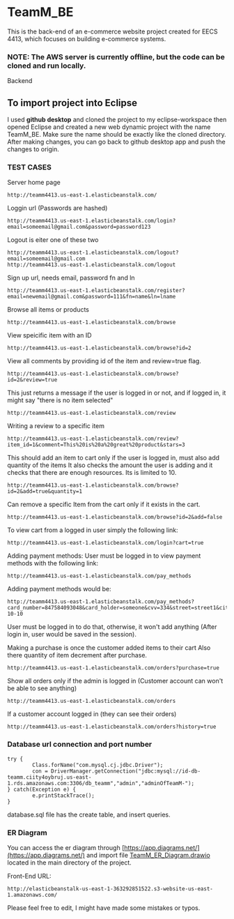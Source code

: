 # TeamM_BE
This is the back-end of an e-commerce website project created for EECS 4413, which focuses on building e-commerce systems.
### NOTE: The AWS server is currently offline, but the code can be cloned and run locally.
Backend

## To import project into Eclipse

I used **github desktop** and cloned the project to my eclipse-workspace then opened Eclipse and created a new web dynamic project with the name TeamM_BE. Make sure the name should be exactly like the cloned directory. 
After making changes, you can go back to github desktop app and push the changes to origin.

### TEST CASES

Server home page
```
http://teamm4413.us-east-1.elasticbeanstalk.com/
```
Loggin url (Passwords are hashed)
```
http://teamm4413.us-east-1.elasticbeanstalk.com/login?email=someemail@gmail.com&password=password123
```
Logout is eiter one of these two
```
http://teamm4413.us-east-1.elasticbeanstalk.com/logout?email=someemail@gmail.com
http://teamm4413.us-east-1.elasticbeanstalk.com/logout
```
Sign up url, needs email, password fn and ln
```
http://teamm4413.us-east-1.elasticbeanstalk.com/register?email=newemail@gmail.com&password=111&fn=name&ln=lname 
```
Browse all items or products
```
http://teamm4413.us-east-1.elasticbeanstalk.com/browse
```
View speicific item with an ID
```
http://teamm4413.us-east-1.elasticbeanstalk.com/browse?id=2
```
View all comments by providing id of the item and review=true flag.
```
http://teamm4413.us-east-1.elasticbeanstalk.com/browse?id=2&review=true
```
This just returns a message if the user is logged in or not, and if logged in, it might say "there is no item selected"
```
http://teamm4413.us-east-1.elasticbeanstalk.com/review
```

Writing a review to a specific item
```
http://teamm4413.us-east-1.elasticbeanstalk.com/review?item_id=1&comment=This%20is%20a%20great%20product&stars=3
```
This should add an item to cart only if the user is logged in, must also add quantity of the items
It also checks the amount the user is adding and it checks that there are enough resources. Its is limited to 10.
```
http://teamm4413.us-east-1.elasticbeanstalk.com/browse?id=2&add=true&quantity=1
```
Can remove a specific Item from the cart only if it exists in the cart.
```
http://teamm4413.us-east-1.elasticbeanstalk.com/browse?id=2&add=false 
```
To view cart from a logged in user simply the following link:
```
http://teamm4413.us-east-1.elasticbeanstalk.com/login?cart=true 
```
Adding payment methods:
User must be logged in to view payment methods with the following link:
```
http://teamm4413.us-east-1.elasticbeanstalk.com/pay_methods
```
Adding payment methods would be:
```
http://teamm4413.us-east-1.elasticbeanstalk.com/pay_methods?card_number=847584093048&card_holder=someone&cvv=334&street=street1&city=city1&zip=or4hgf&phone=5554443333&exp_date=2025-10-10
```
User must be logged in to do that, otherwise, it won't add anything (After login in, user would be saved in the session).

Making a purchase is once the customer added items to their cart
Also there quantity of item decrement after purchase.
```
http://teamm4413.us-east-1.elasticbeanstalk.com/orders?purchase=true
```

Show all orders only if the admin is logged in (Customer account can won't be able to see anything)
```
http://teamm4413.us-east-1.elasticbeanstalk.com/orders
```
If a customer account logged in (they can see their orders)
```
http://teamm4413.us-east-1.elasticbeanstalk.com/orders?history=true
```

### Database url connection and port number
```
try {
		Class.forName("com.mysql.cj.jdbc.Driver");
		con = DriverManager.getConnection("jdbc:mysql://id-db-teamm.ciity4oybruj.us-east-1.rds.amazonaws.com:3306/db_teamm","admin","adminOfTeamM-");
} catch(Exception e) {
		e.printStackTrace();
}
```
database.sql file has the create table, and insert queries.

### ER Diagram
You can access the er diagram through [https://app.diagrams.net/](https://app.diagrams.net/) and import file [TeamM_ER_Diagram.drawio](https://github.com/czyrnyc/TeamM_BE/blob/main/TeamM_ER_Diagram.drawio) located in the main directory of the project.


Front-End URL:
```
http://elasticbeanstalk-us-east-1-363292851522.s3-website-us-east-1.amazonaws.com/
```

Please feel free to edit, I might have made some mistakes or typos.
